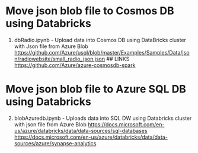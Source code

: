# Move json blob file to Cosmos DB using Databricks 
1. dbRadio.ipynb - Upload data into Cosmos DB using DataBricks cluster with Json file from Azure Blob
https://github.com/Azure/usql/blob/master/Examples/Samples/Data/json/radiowebsite/small_radio_json.json ## LINKS
https://github.com/Azure/azure-cosmosdb-spark

# Move json blob file to Azure SQL DB using Databricks
2. blobAzuredb.ipynb - Uploads data into SQL DW using Databricks cluster with json file from Azure Blob
https://docs.microsoft.com/en-us/azure/databricks/data/data-sources/sql-databases
https://docs.microsoft.com/en-us/azure/databricks/data/data-sources/azure/synapse-analytics

